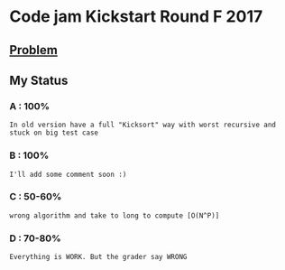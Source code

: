 # Code jam Kickstart Round F 2017
## [Problem](https://codejam.withgoogle.com/codejam/contest/7254486/dashboard)
## My Status
### A : 100%
    In old version have a full "Kicksort" way with worst recursive and stuck on big test case

### B : 100%
    I'll add some comment soon :)

### C : 50-60%
    wrong algorithm and take to long to compute [O(N^P)]

### D : 70-80%
    Everything is WORK. But the grader say WRONG
